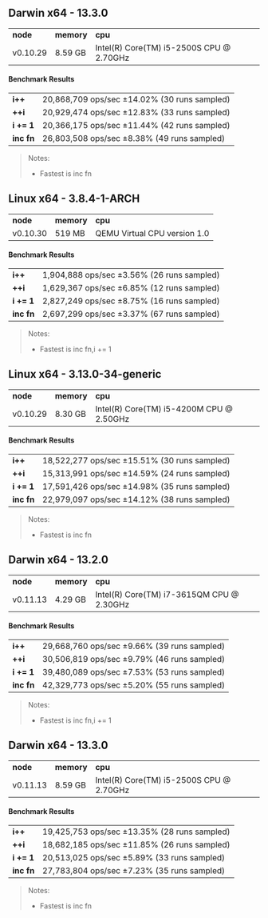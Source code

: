 Darwin x64 - 13.3.0
-----

<table><tr><td><b>node</b></td><td><b>memory</b></td><td><b>cpu</b></td></tr><tr><td>v0.10.29</td><td>8.59 GB</td><td>Intel(R) Core(TM) i5-2500S CPU @ 2.70GHz</td></tr></table>

#### Benchmark Results ####

<table><tr><td><b>i++</b></td><td>20,868,709 ops/sec ±14.02% (30 runs sampled)</td></tr><tr><td><b>++i</b></td><td>20,929,474 ops/sec ±12.83% (33 runs sampled)</td></tr><tr><td><b>i += 1</b></td><td>20,366,175 ops/sec ±11.44% (42 runs sampled)</td></tr><tr><td><b>inc fn</b></td><td>26,803,508 ops/sec ±8.38% (49 runs sampled)</td></tr></table>

> Notes:
> - Fastest is inc fn

Linux x64 - 3.8.4-1-ARCH
-----

<table><tr><td><b>node</b></td><td><b>memory</b></td><td><b>cpu</b></td></tr><tr><td>v0.10.30</td><td>519 MB</td><td>QEMU Virtual CPU version 1.0</td></tr></table>

#### Benchmark Results ####

<table><tr><td><b>i++</b></td><td>1,904,888 ops/sec ±3.56% (26 runs sampled)</td></tr><tr><td><b>++i</b></td><td>1,629,367 ops/sec ±6.85% (12 runs sampled)</td></tr><tr><td><b>i += 1</b></td><td>2,827,249 ops/sec ±8.75% (16 runs sampled)</td></tr><tr><td><b>inc fn</b></td><td>2,697,299 ops/sec ±3.37% (67 runs sampled)</td></tr></table>

> Notes:
> - Fastest is inc fn,i += 1

Linux x64 - 3.13.0-34-generic
-----

<table><tr><td><b>node</b></td><td><b>memory</b></td><td><b>cpu</b></td></tr><tr><td>v0.10.29</td><td>8.30 GB</td><td>Intel(R) Core(TM) i5-4200M CPU @ 2.50GHz</td></tr></table>

#### Benchmark Results ####

<table><tr><td><b>i++</b></td><td>18,522,277 ops/sec ±15.51% (30 runs sampled)</td></tr><tr><td><b>++i</b></td><td>15,313,991 ops/sec ±14.59% (24 runs sampled)</td></tr><tr><td><b>i += 1</b></td><td>17,591,426 ops/sec ±14.98% (35 runs sampled)</td></tr><tr><td><b>inc fn</b></td><td>22,979,097 ops/sec ±14.12% (38 runs sampled)</td></tr></table>

> Notes:
> - Fastest is inc fn

Darwin x64 - 13.2.0
-----

<table><tr><td><b>node</b></td><td><b>memory</b></td><td><b>cpu</b></td></tr><tr><td>v0.11.13</td><td>4.29 GB</td><td>Intel(R) Core(TM) i7-3615QM CPU @ 2.30GHz</td></tr></table>

#### Benchmark Results ####

<table><tr><td><b>i++</b></td><td>29,668,760 ops/sec ±9.66% (39 runs sampled)</td></tr><tr><td><b>++i</b></td><td>30,506,819 ops/sec ±9.79% (46 runs sampled)</td></tr><tr><td><b>i += 1</b></td><td>39,480,089 ops/sec ±7.53% (53 runs sampled)</td></tr><tr><td><b>inc fn</b></td><td>42,329,773 ops/sec ±5.20% (55 runs sampled)</td></tr></table>

> Notes:
> - Fastest is inc fn,i += 1

Darwin x64 - 13.3.0
-----

<table><tr><td><b>node</b></td><td><b>memory</b></td><td><b>cpu</b></td></tr><tr><td>v0.11.13</td><td>8.59 GB</td><td>Intel(R) Core(TM) i5-2500S CPU @ 2.70GHz</td></tr></table>

#### Benchmark Results ####

<table><tr><td><b>i++</b></td><td>19,425,753 ops/sec ±13.35% (28 runs sampled)</td></tr><tr><td><b>++i</b></td><td>18,682,185 ops/sec ±11.85% (26 runs sampled)</td></tr><tr><td><b>i += 1</b></td><td>20,513,025 ops/sec ±5.89% (33 runs sampled)</td></tr><tr><td><b>inc fn</b></td><td>27,783,804 ops/sec ±7.23% (35 runs sampled)</td></tr></table>

> Notes:
> - Fastest is inc fn

